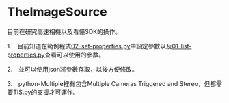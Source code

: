 # TheImageSource

目前在研究高速相機以及看懂SDK的操作。

1.　目前知道在範例程式[02-set-properties.py](http://02-set-properties.py/)中設定參數以及[01-list-properties.py](http://01-list-properties.py/)查看可以使用的參數。

2.　並可以使用json將參數存取，以後方便修改。

3.　python-Multiple裡有包含Multiple Cameras Triggered and Stereo，但都需要TIS.py的支援才可運作。
